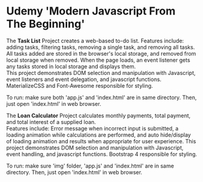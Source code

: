 # Udemy 'Modern Javascript From The Beginning'

The **Task List** Project creates a web-based to-do list. 
Features include: adding tasks, filtering tasks, removing a single task, and removing all tasks.
All tasks added are stored in the browser's local storage, and removed from local storage when removed. When the page loads, an event listener gets any tasks stored in local storage and displays them.   
This project demonstrates DOM selection and manipulation with Javascript, event listeners and event delegation, and javascript functions. MaterializeCSS and Font-Awesome responsible for styling. 

To run: make sure both 'app.js' and 'index.html' are in same directory.  Then, just open 'index.html' in web browser. 



The **Loan Calculator** Project calculates monthly payments, total payment, and total interest of a supplied loan.  
Features include: Error message when incorrect input is submitted, a loading animation while calculations are performed, and auto hide/display of loading animation and results when appropriate for user experience. 
This project demonstrates DOM selection and manipulation with Javascript, event handling, and javascript functions.  Bootstrap 4 responsible for styling. 

To run: make sure 'img' folder, 'app.js' and 'index.html' are in same directory.  Then, just open 'index.html' in web browser. 
